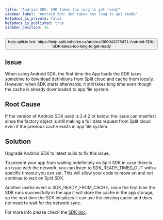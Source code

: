 ```yaml
---
title: "Android SDK: SDK takes too long to get ready"
sidebar_label: "Android SDK: SDK takes too long to get ready"
helpdocs_is_private: false
helpdocs_is_published: true
sidebar_position: 16
---
```


<p>
  <button style={{borderRadius:'8px', border:'1px', fontFamily:'Courier New', fontWeight:'800', textAlign:'left'}}> help.split.io link: https://help.split.io/hc/en-us/articles/360043275471-Android-SDK-SDK-takes-too-long-to-get-ready </button>
</p>

## Issue

When using Android SDK, the first time the App loads the SDK takes sometime to download definitions from Split cloud and cache them locally. However, when SDK starts afterwards, it still takes long time even though the cache is already downloaded to app file system.

## Root Cause

If the version of Android SDK used is 2.4.2 or below, the issue can manifest since the factory object is still making a full data request from Split cloud even if the previous cache exists in app file system.

## Solution

Upgrade Android SDK to latest build to fix this issue,

To prevent your app from waiting indefinitely on Split SDK in case there is an issue with the network, you can listen to SDK_READY_TIMED_OUT with a specific timeout you can set. This will allow your code to move on and not continue to wait on Split SDK.

Another useful event is SDK_READY_FROM_CACHE, since the first time the SDK runs successfully in the app it will store the cache in the app storage, so the next time the SDK initializes it can use the existing cache and does not need to wait for the network sync.

For more info please check the [SDK doc](https://help.split.io/hc/en-us/articles/360020343291-Android-SDK#basic-usage).